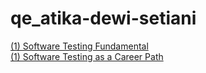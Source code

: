 # qe_atika-dewi-setiani
[(1) Software Testing Fundamental](https://docs.google.com/document/d/1uAxWIpt-5Ma--4TydGvV-ysouDzeTZcP/edit) <br>
[(1) Software Testing as a Career Path](https://docs.google.com/document/d/10FhmEomKZPkEgw0UPGH3P3gWVOCIk05y/edit)
